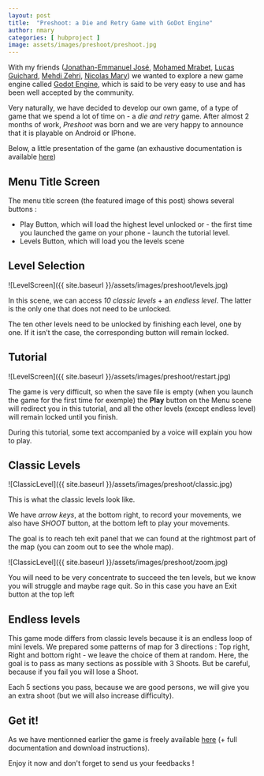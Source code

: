 ```yaml
---
layout: post
title:  "Preshoot: a Die and Retry Game with GoDot Engine"
author: nmary
categories: [ hubproject ]
image: assets/images/preshoot/preshoot.jpg
---
```


With my friends ([Jonathan-Emmanuel José][7], [Mohamed Mrabet][8], [Lucas Guichard][6], [Mehdi Zehri][5], [Nicolas Mary][4]) we wanted to explore a new game engine called [Godot Engine][1], which is said to be very easy to use and has been well accepted by the community.

Very naturally, we have decided to develop our own game, of a type of game that we spend a lot of time on - a *die and retry* game. After almost 2 months of work, *Preshoot* was born and we are very happy to announce that it is playable on Android or IPhone. 

Below, a little presentation of the game (an exhaustive documentation is available [here][2])

## Menu Title Screen

The menu title screen (the featured image of this post) shows several buttons :
- Play Button, which will load the highest level unlocked or - the first time you launched the game on your phone - launch the tutorial level.
- Levels Button, which will load you the levels scene

## Level Selection

![LevelScreen]({{ site.baseurl }}/assets/images/preshoot/levels.jpg)

In this scene, we can access *10 classic levels* + an
*endless level*. The latter is the only one that does not need to
be unlocked.

The ten other levels need to be unlocked by finishing each
level, one by one. If it isn’t the case, the corresponding button will remain locked.

## Tutorial

![LevelScreen]({{ site.baseurl }}/assets/images/preshoot/restart.jpg)

The game is very difficult, so when the save file is
empty (when you launch the game for the first time for
exemple) the **Play** button on the Menu scene will
redirect you in this tutorial, and all the other levels
(except endless level) will remain locked until you finish.

During this tutorial, some text accompanied by a voice
will explain you how to play.

## Classic Levels

![ClassicLevel]({{ site.baseurl }}/assets/images/preshoot/classic.jpg)

This is what the classic levels look like.

We have *arrow keys*, at the bottom right, to record
your movements, we also have *SHOOT* button, at the
bottom left to play your movements.

The goal is to reach teh exit panel
that we can found at the rightmost part of the map (you can zoom out to see the whole map).

![ClassicLevel]({{ site.baseurl }}/assets/images/preshoot/zoom.jpg)

You will need to be very concentrate to succeed the ten
levels, but we know you will struggle and maybe rage
quit. So in this case you have an Exit button at the top
left

## Endless levels

This game mode differs from classic levels because it is
an endless loop of mini levels. We prepared some
patterns of map for 3 directions : Top right, Right and
bottom right - we leave the choice of them at random.
Here, the goal is to pass as many sections as possible
with 3 Shoots. But be careful, because if you fail
you will lose a Shoot.

Each 5 sections you pass, because we are good persons, we will
give you an extra shoot (but we will also increase
difficulty).

## Get it!

As we have mentionned earlier the game is freely available [here][3] (+ full documentation and download instructions).

Enjoy it now and don't forget to send us your feedbacks !

[1]: https://godotengine.org/
[2]: https://github.com/Epitech-Lyon/PreShoot/blob/master/Documentation/PreShoot%20Documentation.pdf
[3]: https://github.com/Epitech-Lyon/PreShoot
[4]: mailto:nicolas.mary@epitech.eu
[5]: mailto:medhi.zehri@epitech.eu
[6]: mailto:lucas.guichard@epitech.eu
[7]: mailto:mohamet.mrabet@epitech.eu
[8]: jonathan-emmanuel.jose@epitech.eu